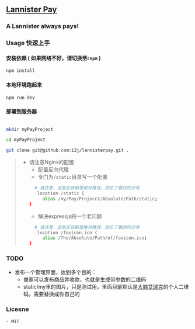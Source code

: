 ## [Lannister Pay](https://www.lannisterpay.com) 
### A Lannister always pays!


### Usage 快速上手

#### 安装依赖 ( 如果网络不好，请切换至`cnpm` )
```bash
npm install
```

#### 本地环境跑起来
```bash
npm run dev
```

#### 部署到服务器
```bash

mkdir myPayProject

cd myPayProject

git clone git@github.com:i2j/lannisterpay.git .

```
> - 请注意Nginx的配置
>    - 配置反向代理
>    - 专门为`/static`目录写一个配置
>    ```bash
>      # 请注意，这些应该都是绝对路径，别忘了最后的分号
>       location /static {
>         alias /my/Pay/Projecct/Absolute/Path/static;
>    }
>    ```
>   - 解决expressjs的一个老问题
>    ```bash
>      # 请注意，这些应该都是绝对路径，别忘了最后的分号
>       location /favicon.ico {
>         alias /The/Absolute/Path/of/favicon.ico;
>    }
>    ```

### TODO
 - 发布一个管理界面，达到多个目的：
    - 商家可以发布商品并收款，也就是生成带参数的二维码
    - static/my里的图片，只是测试用，里面目前默认是[大脑艾瑞克](https://awesomejs.org)的个人二维码，需要替换成你自己的

### Licesne
    - MIT